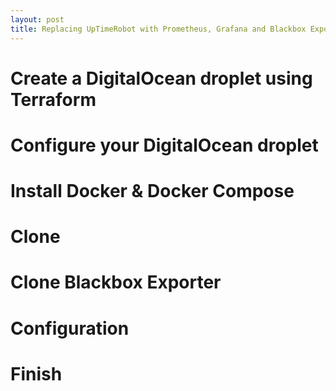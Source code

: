 ```yaml
---
layout: post
title: Replacing UpTimeRobot with Prometheus, Grafana and Blackbox Exporter
---
```


# Create a DigitalOcean droplet using Terraform

# Configure your DigitalOcean droplet

# Install Docker & Docker Compose

# Clone

# Clone Blackbox Exporter

# Configuration

# Finish
